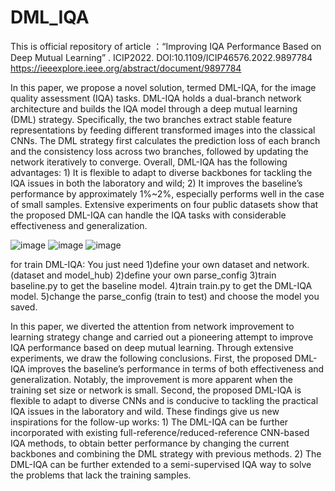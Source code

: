 # DML_IQA
This is official repository of article ：“Improving IQA Performance Based on Deep Mutual Learning” . ICIP2022.
DOI:10.1109/ICIP46576.2022.9897784
https://ieeexplore.ieee.org/abstract/document/9897784

In this paper, we propose a novel solution, termed DML-IQA, for the image quality assessment (IQA) tasks. DML-IQA holds a dual-branch network architecture and builds the IQA model through a deep mutual learning (DML) strategy. Specifically, the two branches extract stable feature representations by feeding different transformed images into the classical CNNs. The DML strategy first calculates the prediction loss of each branch and the consistency loss across two branches, followed by updating the network iteratively to converge. Overall, DML-IQA has the following advantages: 1) It is flexible to adapt to diverse backbones for tackling the IQA issues in both the laboratory and wild; 2) It improves the baseline’s performance by approximately 1%~2%, especially performs well in the case of small samples. Extensive experiments on four public datasets show that the proposed DML-IQA can handle the IQA tasks with considerable effectiveness and generalization.

![image](https://user-images.githubusercontent.com/72659127/232369654-b17bc63f-7309-4510-9f3e-2639b6033f98.png)
![image](https://user-images.githubusercontent.com/72659127/232369733-98beb19a-d549-4ca0-bbfa-c6ade9af3054.png)
![image](https://user-images.githubusercontent.com/72659127/232369795-73be7e63-97a7-43d8-9a71-6ff16bc6a686.png)


for train DML-IQA: 
You just need 1)define your own dataset and network.(dataset  and   model_hub)
2)define your own parse_config
3)train baseline.py to get the baseline model.
4)train train.py to get the DML-IQA model.
5)change the parse_config (train to test) and choose the model you saved.


In this paper, we diverted the attention from network improvement to learning strategy change and carried out a pioneering attempt to improve IQA performance based on deep mutual learning. Through extensive experiments, we draw the following conclusions. First, the proposed DML-IQA improves the baseline’s performance in terms of both effectiveness and generalization. Notably, the improvement is more apparent when the training set size or network is small. Second, the proposed DML-IQA is flexible to adapt to diverse CNNs and is conducive to tackling the practical IQA issues in the laboratory and wild. These findings give us new inspirations for the follow-up works: 1) The DML-IQA can be further incorporated with existing full-reference/reduced-reference CNN-based IQA methods, to obtain better 
performance by changing the current backbones and combining the DML strategy with previous methods. 2) The DML-IQA can be further extended to a semi-supervised IQA way to solve the problems that lack the training samples.
